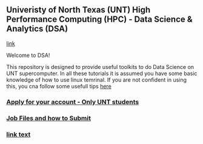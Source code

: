 ## Univeristy of North Texas (UNT) High Performance Computing (HPC) - Data Science & Analytics (DSA) 
[link](https://hpc.unt.edu/home)

Welcome to DSA!

This repository is designed to provide useful toolkits to do Data Science on UNT supercomputer.
In all these tutorials it is assumed you have some basic knowledge of how to use linux temrinal. If you are not confident in using this, you cna follow some usefull tips  [here](https://)

### [Apply for your account - Only UNT students](https://hpc.unt.edu/account-info)

### [Job Files and how to Submit](https://)

### [link text](https://)
